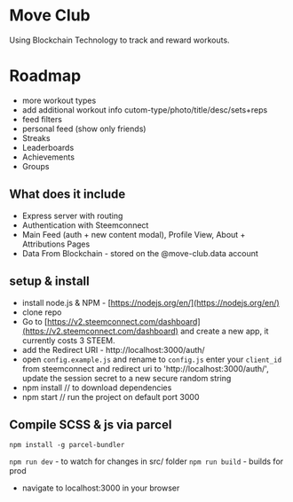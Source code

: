 # Move Club
Using Blockchain Technology to track and reward workouts.

# Roadmap
- more workout types
- add additional workout info cutom-type/photo/title/desc/sets+reps
- feed filters
- personal feed (show only friends)
- Streaks
- Leaderboards
- Achievements
- Groups


## What does it include
- Express server with routing
- Authentication with Steemconnect
- Main Feed (auth + new content modal), Profile View, About + Attributions Pages
- Data From Blockchain - stored on the @move-club.data account

## setup & install
- install node.js & NPM - [https://nodejs.org/en/](https://nodejs.org/en/)
- clone repo
- Go to [https://v2.steemconnect.com/dashboard](https://v2.steemconnect.com/dashboard) and create a new app, it currently costs 3 STEEM.
- add the Redirect URI - http://localhost:3000/auth/
- open ```config.example.js``` and rename to ```config.js``` enter your ```client_id``` from steemconnect and redirect uri to 'http://localhost:3000/auth/', update the session secret to a new secure random string
- npm install // to download dependencies
- npm start // run the project on default port 3000


## Compile SCSS & js via parcel
```npm install -g parcel-bundler```

```npm run dev``` - to watch for changes in src/ folder
```npm run build``` - builds for prod


- navigate to localhost:3000 in your browser
